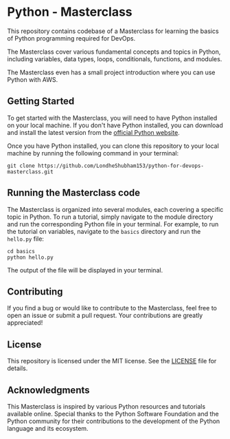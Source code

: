 # Python - Masterclass

This repository contains codebase of a Masterclass for learning the basics of Python programming required for DevOps. 

The Masterclass cover various fundamental concepts and topics in Python, including variables, data types, loops, conditionals, functions, and modules.

The Masterclass even has a small project introduction where you can use Python with AWS.

## Getting Started

To get started with the Masterclass, you will need to have Python installed on your local machine. If you don't have Python installed, you can download and install the latest version from the [official Python website](https://www.python.org/downloads/).

Once you have Python installed, you can clone this repository to your local machine by running the following command in your terminal:

`git clone https://github.com/LondheShubham153/python-for-devops-masterclass.git`

## Running the Masterclass code

The Masterclass is organized into several modules, each covering a specific topic in Python. To run a tutorial, simply navigate to the module directory and run the corresponding Python file in your terminal. For example, to run the tutorial on variables, navigate to the `basics` directory and run the `hello.py` file:

```
cd basics
python hello.py
```


The output of the file will be displayed in your terminal.

## Contributing

If you find a bug or would like to contribute to the Masterclass, feel free to open an issue or submit a pull request. Your contributions are greatly appreciated!

## License

This repository is licensed under the MIT license. See the [LICENSE](https://github.com/LondheShubham153/python-for-devops-masterclass/blob/master/LICENCE.md) file for details.

## Acknowledgments

This Masterclass is inspired by various Python resources and tutorials available online. Special thanks to the Python Software Foundation and the Python community for their contributions to the development of the Python language and its ecosystem.


